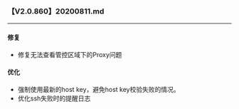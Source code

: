 ### 【V2.0.860】20200811.md
----
#### 修复
- 修复无法查看管控区域下的Proxy问题

#### 优化
- 强制使用最新的host key，避免host key校验失败的情况。
- 优化ssh失败时的提醒日志
